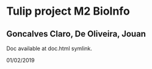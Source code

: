 # Tulip project M2 BioInfo 
## Goncalves Claro, De Oliveira, Jouan

Doc available at doc.html symlink.

01/02/2019
